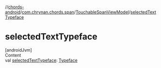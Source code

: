 //[chords-android](../../../index.md)/[com.chrynan.chords.span](../index.md)/[TouchableSpanViewModel](index.md)/[selectedTextTypeface](selected-text-typeface.md)



# selectedTextTypeface  
[androidJvm]  
Content  
val [selectedTextTypeface](selected-text-typeface.md): [Typeface](https://developer.android.com/reference/kotlin/android/graphics/Typeface.html)  



